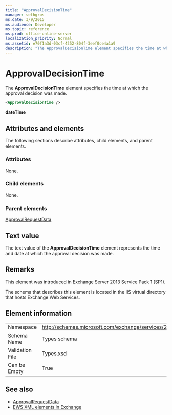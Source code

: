 ```yaml
---
title: "ApprovalDecisionTime"
manager: sethgros
ms.date: 3/9/2015
ms.audience: Developer
ms.topic: reference
ms.prod: office-online-server
localization_priority: Normal
ms.assetid: e70f1a3d-03cf-4252-804f-3eef0ce4a1a9
description: "The ApprovalDecisionTime element specifies the time at which the approval decision was made."
---
```


# ApprovalDecisionTime

The **ApprovalDecisionTime** element specifies the time at which the approval decision was made. 
  
```XML
<ApprovalDecisionTime />
```

 **dateTime**
## Attributes and elements

The following sections describe attributes, child elements, and parent elements.
  
### Attributes

None.
  
### Child elements

None.
  
### Parent elements

[ApprovalRequestData](approvalrequestdata.md)
  
## Text value

The text value of the **ApprovalDecisionTime** element represents the time and date at which the approval decision was made. 
  
## Remarks

This element was introduced in Exchange Server 2013 Service Pack 1 (SP1).
  
The schema that describes this element is located in the IIS virtual directory that hosts Exchange Web Services.
  
## Element information

|||
|:-----|:-----|
|Namespace  <br/> |http://schemas.microsoft.com/exchange/services/2006/types  <br/> |
|Schema Name  <br/> |Types schema  <br/> |
|Validation File  <br/> |Types.xsd  <br/> |
|Can be Empty  <br/> |True  <br/> |
   
## See also

- [ApprovalRequestData](approvalrequestdata.md)
- [EWS XML elements in Exchange](ews-xml-elements-in-exchange.md)

